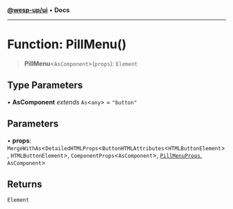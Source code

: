 [**@wesp-up/ui**](../README.md) • **Docs**

---

# Function: PillMenu()

> **PillMenu**\<`AsComponent`\>(`props`): `Element`

## Type Parameters

• **AsComponent** _extends_ `As`\<`any`\> = `"button"`

## Parameters

• **props**: `MergeWithAs`\<`DetailedHTMLProps`\<`ButtonHTMLAttributes`\<`HTMLButtonElement`\>, `HTMLButtonElement`\>, `ComponentProps`\<`AsComponent`\>, [`PillMenuProps`](../interfaces/PillMenuProps.md), `AsComponent`\>

## Returns

`Element`
